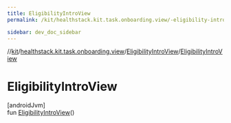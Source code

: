 ```yaml
---
title: EligibilityIntroView
permalink: /kit/healthstack.kit.task.onboarding.view/-eligibility-intro-view/-eligibility-intro-view.html

sidebar: dev_doc_sidebar
---
```

//[kit](../../../index.html)/[healthstack.kit.task.onboarding.view](../index.html)/[EligibilityIntroView](index.html)/[EligibilityIntroView](-eligibility-intro-view.html)



# EligibilityIntroView



[androidJvm]\
fun [EligibilityIntroView](-eligibility-intro-view.html)()




